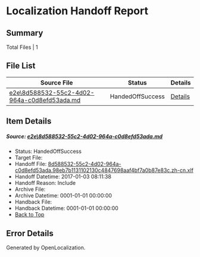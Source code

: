 # <a name='report-top'></a> Localization Handoff Report

## Summary
 Total Files | 1

## File List
 Source File | Status | Details 
 ----------- | ------ | ------- 
 [e2e\8d588532-55c2-4d02-964a-c0d8efd53ada.md](https://github.com/OpenLocalizationTestOrg/ol-test0/blob/f8a7efb5cd9610f51b19a1c07892ec2eab0c66e1/e2e/8d588532-55c2-4d02-964a-c0d8efd53ada.md) | HandedOffSuccess | [Details](#7934fce7feb16d40bd37e3fef6f743576ecd417c5)

## Item Details
##### <a name='7934fce7feb16d40bd37e3fef6f743576ecd417c5'></a> Source: [e2e\8d588532-55c2-4d02-964a-c0d8efd53ada.md](https://github.com/OpenLocalizationTestOrg/ol-test0/blob/f8a7efb5cd9610f51b19a1c07892ec2eab0c66e1/e2e/8d588532-55c2-4d02-964a-c0d8efd53ada.md)
* Status: HandedOffSuccess
* Target File: 
* Handoff File: [8d588532-55c2-4d02-964a-c0d8efd53ada.98eb7b1131102130c4847698aaf4bf7a0b87e83c.zh-cn.xlf](https://github.com/OpenLocalizationTestOrg/ol-test0-handoff/blob/6dcf2c362ff7b884b1df31aeaa3e8ea71b620b29/ol-handoff/OpenLocalizationTestOrg/ol-test0-zhcn/shujia/ht/8d588532-55c2-4d02-964a-c0d8efd53ada.98eb7b1131102130c4847698aaf4bf7a0b87e83c.zh-cn.xlf)
* Handoff Datetime: 2017-01-03 08:11:38
* Handoff Reason: Include
* Archive File: 
* Archive Datetime: 0001-01-01 00:00:00
* Handback File: 
* Handback Datetime: 0001-01-01 00:00:00
* [Back to Top](#report-top)


## Error Details

Generated by OpenLocalization.
